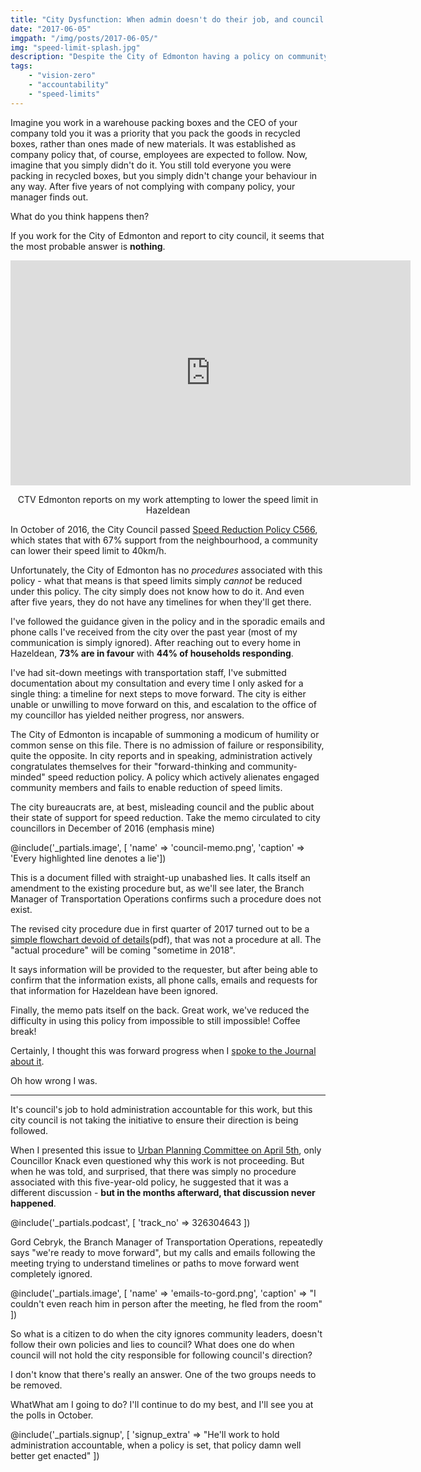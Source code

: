 ```yaml
---
title: "City Dysfunction: When admin doesn't do their job, and council won't hold them accountable"
date: "2017-06-05"
imgpath: "/img/posts/2017-06-05/"
img: "speed-limit-splash.jpg"
description: "Despite the City of Edmonton having a policy on community speed reduction, it remains impossible to lower speeds in communities."
tags: 
    - "vision-zero"
    - "accountability"
    - "speed-limits"
---
```


Imagine you work in a warehouse packing boxes and the CEO of your company told you it was a priority that you pack
the goods in recycled boxes, rather than ones made of new materials. It was established as company policy that, of course,
employees are expected to follow. Now, imagine that you simply didn't do it. You still told everyone you were packing in
recycled boxes, but you simply didn't change your behaviour in any way. After five years of not complying with company
policy, your manager finds out.

What do you think happens then?

If you work for the City of Edmonton and report to city council, it seems that the most probable answer is **nothing**.

<div class="council-motion" style="text-align: center;">
    <iframe style="width:640px" src="https://bmplayer-a.akamaihd.net/shareable/embedssl.html?dc=ctvnews_web&cid=1138688&col=340&w=640&h=360&pl=0&plh=0&adSite=ctv.ctvnewsedmonton&adZone=latestnews&omniAcct=ctvgmnews,ctvgmnewsglobalsuite&section=Edmonton&site=edmonton&shareUrl=http://edmonton.ctvnews.ca/video?clipId=1138688&binId=1.1203428&playlistPageNum=1&v7=video&v8=home&v9=&v10=" style="text-align:center; margin:0 auto;" width="100%" height="360" scrolling="no" frameborder="0" allowfullscreen="true" webkitallowfullscreen="true" mozallowfullscreen="true" ></iframe>
    <p>
        CTV Edmonton reports on my work attempting to lower the speed limit in Hazeldean
    </p>
</div>

In October of 2016, the City Council passed [Speed Reduction Policy C566](https://www.edmonton.ca/transportation/PoliciesDirectives/C566.pdf), which
states that with 67% support from the neighbourhood, a community can lower their speed limit to 40km/h.

Unfortunately, the City of Edmonton has no *procedures* associated with this policy - what that means is that speed limits
simply *cannot* be reduced under this policy. The city simply does not know how to do it. And even after five years, they 
do not have any timelines for when they'll get there.

I've followed the guidance given in the policy and in the sporadic emails and phone calls I've received from the city over the
past year (most of my communication is simply ignored). After reaching out to every home in Hazeldean, 
**73% are in favour** with **44% of households responding**.

<div style="text-align:center;">
<style>
    .yes {
        color:green;
    }
    .no {
        color:red;
    }
</style>

<span>
    <i class="fa fa-3x fa-home yes"></i>
    <i class="fa fa-3x fa-home yes"></i>
    <i class="fa fa-3x fa-home yes"></i>
    <i class="fa fa-3x fa-home yes"></i>
    <i class="fa fa-3x fa-home yes"></i>
    <i class="fa fa-3x fa-home yes"></i>
    <i class="fa fa-3x fa-home yes"></i>
</span>
<span class="color:red;">
    <i class="fa fa-3x fa-home no"></i>
    <i class="fa fa-3x fa-home no"></i>
    <i class="fa fa-3x fa-home no"></i>
</span>
</div>

I've had sit-down meetings with transportation staff, I've submitted documentation about my consultation and every time
I only asked for a single thing: a timeline for next steps to move forward. The city is either unable or unwilling to
move forward on this, and escalation to the office of my councillor has yielded neither progress, nor answers.
    
The City of Edmonton is incapable of summoning a modicum of humility or common sense on this file. There is no admission of
failure or responsibility, quite the opposite. In city reports and in speaking, administration actively congratulates themselves
for their "forward-thinking and community-minded" speed reduction policy. A policy which actively alienates engaged community members
and fails to enable reduction of speed limits.

The city bureaucrats are, at best, misleading council and the public about their state of support for speed reduction.
Take the memo circulated to city councillors in December of 2016 (emphasis mine)

@include('_partials.image', [ 'name' => 'council-memo.png', 'caption' => 'Every highlighted line denotes a lie'])

This is a document filled with straight-up unabashed lies. It calls itself an amendment to the existing procedure but, as we'll see later,
the Branch Manager of Transportation Operations confirms such a procedure does not exist.

The revised city procedure due in first quarter of 2017 turned out to be a [simple flowchart devoid of details](/pdf/2016-06-05/council-memo.png)(pdf), that was not
a procedure at all. The "actual procedure" will be coming "sometime in 2018".

It says information will be provided to the requester, but after being able to confirm that the information exists, all 
phone calls, emails and requests for that information for Hazeldean have been ignored.

Finally, the memo pats itself on the back. Great work, we've reduced the difficulty in using this policy from impossible
to still impossible! Coffee break!

Certainly, I thought this was forward progress when I [spoke to the Journal about it](http://edmontonjournal.com/news/local-news/edmonton-makes-it-easier-for-neighbourhoods-to-lower-speed-limits).

Oh how wrong I was.

---

It's council's job to hold administration accountable for this
work, but this city council is not taking the initiative to ensure their direction is being followed.

When I presented this issue to [Urban Planning Committee on April 5th](https://yegvotes.info/meetings/1848), only Councillor
Knack even questioned why this work is not proceeding. But when he was told, and surprised, that there was simply no procedure
associated with this five-year-old policy, he suggested that it was a different discussion - **but in the months afterward, that discussion
never happened**.

@include('_partials.podcast', [ 'track_no' => 326304643 ])


Gord Cebryk, the Branch Manager of Transportation Operations, repeatedly says "we're ready to move forward", but my calls and
emails following the meeting trying to understand timelines or paths to move forward went completely ignored.

@include('_partials.image', [ 'name' => 'emails-to-gord.png', 'caption' => "I couldn't even reach him in person after the meeting, he fled from the room" ])

So what is a citizen to do when the city ignores community leaders, doesn't follow their own policies and lies to council?
What does one do when council will not hold the city responsible for following council's direction?

I don't know that there's really an answer. One of the two groups needs to be removed.

WhatWhat am I going to do? I'll continue to do my best, and I'll see you at the polls in October.

@include('_partials.signup', [ 'signup_extra' => "He'll work to hold administration accountable, when a policy is set, that policy damn well better get enacted" ])
